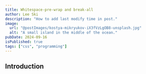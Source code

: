 ```yaml
---
title: Whitespace-pre-wrap and break-all
author: Lee Ski
description: "How to add last modify time in post."
image:
  url: "@postImages/kostya-mikryukov-iX3fVzLgOB8-unsplash.jpg"
  alt: "A small island in the middle of the ocean."
pubDate: 2024-09-16
isPublished: true
tags: ["css", "programming"]
---
```


## Introduction

